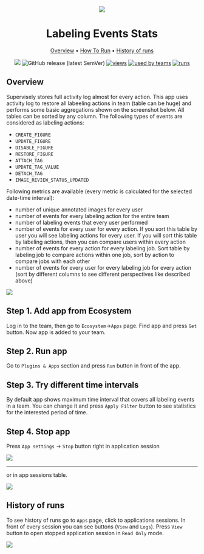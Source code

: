 <div align="center" markdown>

<img src="https://i.imgur.com/Z112V53.png"/>

# Labeling Events Stats

<p align="center">

  <a href="#Overview">Overview</a> •
  <a href="#How-To-Run">How To Run</a> •
  <a href="#History-Of-Runs">History of runs</a>
</p>

[![](https://img.shields.io/badge/slack-chat-green.svg?logo=slack)](https://supervise.ly/slack)
![GitHub release (latest SemVer)](https://img.shields.io/github/v/release/supervisely-ecosystem/labeling-events-stats)
[![views](https://app.supervise.ly/public/api/v3/ecosystem.counters?repo=supervisely-ecosystem/labeling-events-stats&counter=views&label=views)](https://supervise.ly)
[![used by teams](https://app.supervise.ly/public/api/v3/ecosystem.counters?repo=supervisely-ecosystem/labeling-events-stats&counter=downloads&label=used%20by%20teams)](https://supervise.ly)
[![runs](https://app.supervise.ly/public/api/v3/ecosystem.counters?repo=supervisely-ecosystem/labeling-events-stats&counter=runs&label=runs&123)](https://supervise.ly)

</div>

## Overview

Supervisely stores full activity log almost for every action. This app uses activity log to restore all labeeling actions in team (table can be huge) and performs some basic aggregations shown on the screenshot below. All tables can be sorted by any column. The following types of events are considered as labeling actions:

- `CREATE_FIGURE`
- `UPDATE_FIGURE`
- `DISABLE_FIGURE`
- `RESTORE_FIGURE`
- `ATTACH_TAG`
- `UPDATE_TAG_VALUE`
- `DETACH_TAG`
- `IMAGE_REVIEW_STATUS_UPDATED` 

Following metrics are available (every metric is calculated for the selected date-time interval):
- number of unique annotated images for every user
- number of events for every labeling action for the entire team
- number of labeling events that every user performed
- number of events for every user for every action. If you sort this table by user you will see labeling actions for every user. If you will sort this table by labeling actions, then you can compare users within every action
- number of events for every action for every labeling job. Sort table by labeling job to compare actions within one job, sort by action to compare jobs with each other
- number of events for every user for every labeling job for every action (sort by different columns to see different perspectives like described above)

<img src="https://i.imgur.com/HRCbXpl.png"/>


## Step 1. Add app from Ecosystem
Log in to the team, then go to `Ecosystem`->`Apps` page. Find app and press `Get` button. Now app is added to your team.

## Step 2. Run app

Go to `Plugins & Apps` section and press `Run` button in front of the app.

## Step 3. Try different time intervals

By default app shows maximum time interval that covers all labeling events in a team. You can change it and press `Apply Filter` button to see statistics for the interested period of time. 

## Step 4. Stop app

Press `App settings` -> `Stop` button right in application session

<img src="https://i.imgur.com/00d29VG.png"/>

---

or in app sessions table.

<img src="https://i.imgur.com/o6ZsNPX.png"/>


## History of runs

To see history of runs go to `Apps` page, click to applications sessions. In front of every session you can see buttons (`View` and `Logs`). Press `View` button to open stopped application session in `Read Only` mode.

<img src="https://i.imgur.com/EVaMydM.png"/>
